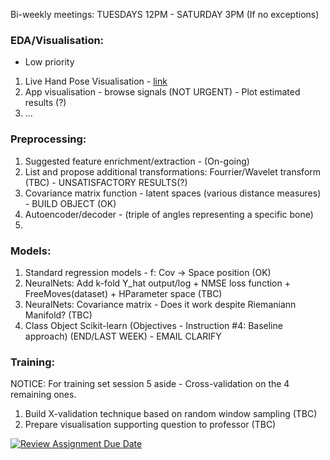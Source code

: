 


Bi-weekly meetings: TUESDAYS 12PM - SATURDAY 3PM (If no exceptions)


### EDA/Visualisation:

- Low priority

1. Live Hand Pose Visualisation - [link](https://github.com/cedricsimar/LiveHandPoseVisualisation)
2. App visualisation - browse signals (NOT URGENT) - Plot estimated results (?)
3. ...



### Preprocessing:

1. Suggested feature enrichment/extraction - (On-going)
2. List and propose additional transformations: Fourrier/Wavelet transform (TBC) - UNSATISFACTORY RESULTS(?)
3. Covariance matrix function - latent spaces (various distance measures) - BUILD OBJECT (OK)
4. Autoencoder/decoder - (triple of angles representing a specific bone)
5. 


### Models:

1. Standard regression models - f: Cov -> Space position  (OK)
2. NeuralNets: Add k-fold Y_hat output/log + NMSE loss function + FreeMoves(dataset) + HParameter space (TBC)
3. NeuralNets: Covariance matrix - Does it work despite Riemaniann Manifold? (TBC)
4. Class Object Scikit-learn (Objectives - Instruction #4: Baseline approach) (END/LAST WEEK) - EMAIL CLARIFY


### Training:

NOTICE: For training set session 5 aside - Cross-validation on the 4 remaining ones.

1. Build X-validation technique based on random window sampling (TBC)
2. Prepare visualisation supporting question to professor (TBC)







[![Review Assignment Due Date](https://classroom.github.com/assets/deadline-readme-button-22041afd0340ce965d47ae6ef1cefeee28c7c493a6346c4f15d667ab976d596c.svg)](https://classroom.github.com/a/Ls0_XgHU)
